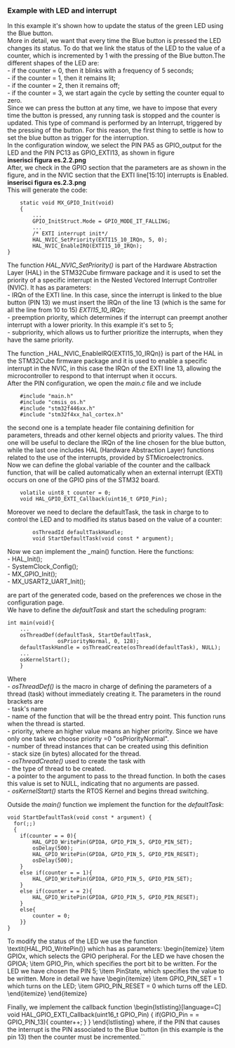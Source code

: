 ### Example with LED and interrupt
In this example it's shown how to update the status of the green LED using the Blue button.  
More in detail, we want that every time the Blue button is pressed the LED changes its status. To do that we link the status of the LED to the value of a counter, which is incremented by 1 with the pressing of the Blue button.The different shapes of the LED are:  
    - if the counter = 0, then it blinks with a frequency of 5 seconds;  
    - if the counter = 1, then it remains lit;  
    - if the counter = 2, then it remains off;  
    - if the counter = 3, we start again the cycle by setting the counter equal to zero.  
Since we can press the button at any time, we have to impose that every time the button is pressed, any running task is stopped and the counter is updated. This type of command is performed by an Interrupt, triggered by the pressing of the button. For this reason, the first thing to settle is how to set the blue button as trigger for the interruption.  
In the configuration window, we select the PIN PA5 as GPIO\_output for the LED and the PIN PC13 as GPIO\_EXTI13, as shown in figure  
**inserisci figura es.2.2.png**  
After, we check in the GPIO section that the parameters are as shown in the figure, and in the NVIC section that the EXTI line[15:10] interrupts is Enabled.  
**inserisci figura es.2.3.png**  
This will generate the code:  
```
    static void MX_GPIO_Init(void)
    {
        ...
        GPIO_InitStruct.Mode = GPIO_MODE_IT_FALLING;
        ...
        /* EXTI interrupt init*/
        HAL_NVIC_SetPriority(EXTI15_10_IRQn, 5, 0);
        HAL_NVIC_EnableIRQ(EXTI15_10_IRQn);
}
```
The function _HAL_NVIC_SetPriority()_ is part of the Hardware Abstraction Layer (HAL) in the STM32Cube firmware package and it is used to set the priority of a specific interrupt in the Nested Vectored Interrupt Controller (NVIC). It has as parameters:  
    - IRQn of the EXTI line. In this case, since the interrupt is linked to the blue button (PIN 13) we must insert the IRQn of the line 13 (which is the same for all the line from 10 to 15) _EXTI15_10_IRQn_;  
    - preemption priority, which determines if the interrupt can preempt another interrupt with a lower priority. In this example it's set to 5;  
    - subpriority, which allows us to further prioritize the interrupts, when they have the same priority.  

The function _HAL_NVIC_EnableIRQ(EXTI15_10_IRQn)} is part of the HAL in the STM32Cube firmware package and it is used to enable a specific interrupt in the NVIC, in this case the IRQn of the EXTI line 13, allowing the microcontroller to respond to that interrupt when it occurs.  
After the PIN configuration, we open the _main.c_ file and we include  
```
    #include "main.h"
    #include "cmsis_os.h"
    #include "stm32f446xx.h"
    #include "stm32f4xx_hal_cortex.h"
```
the second one is a template header file containing definition for parameters, threads and other kernel objects and priority values. The third one will be useful to declare the IRQn of the line chosen for the blue button, while the last one includes HAL (Hardware Abstraction Layer) functions related to the use of the interrupts, provided by STMicroelectronics.  
Now we can define the global variable of the counter and the callback function, that will be called automatically when an external interrupt (EXTI) occurs on one of the GPIO pins of the STM32 board.  
```
    volatile uint8_t counter = 0;
    void HAL_GPIO_EXTI_Callback(uint16_t GPIO_Pin);
```
Moreover we need to declare the defaultTask, the task in charge to to control the LED and to modified its status based on the value of a counter:  
```
        osThreadId defaultTaskHandle;
        void StartDefaultTask(void const * argument);
```
Now we can implement the _main() function. Here the functions:  
    - HAL\_Init();  
    - SystemClock\_Config();  
    - MX\_GPIO\_Init();  
    - MX\_USART2\_UART\_Init();  

are part of the generated code, based on the preferences we chose in the configuration page.  
We have to define the _defaultTask_ and start the scheduling program:  
```
int main(void){
    ...
    osThreadDef(defaultTask, StartDefaultTask, 
                osPriorityNormal, 0, 128);
    defaultTaskHandle = osThreadCreate(osThread(defaultTask), NULL);
    ...
    osKernelStart();
    }
```
Where  
    - _osThreadDef()_ is the macro in charge of defining the parameters of a thread (task) without immediately creating it. The parameters in the round brackets are    
        - task's name  
        - name of the function that will be the thread entry point. This function runs when the thread is started.  
        - priority, where an higher value means an higher priority. Since we have only one task we choose priority =0 "osPriorityNormal".  
        - number of thread instances that can be created using this definition  
        - stack size (in bytes) allocated for the thread.  
    - _osThreadCreate()_ used to create the task with    
        - the type of thread to be created.  
        - a pointer to the argument to pass to the thread function. In both the cases this value is set to NULL, indicating that no arguments are passed.  
    - _osKernelStart()_ starts the RTOS Kernel and begins thread switching.  

Outside the _main()_ function we implement the function for the _defaultTask_:  
```
void StartDefaultTask(void const * argument) {
  for(;;)
  {
	if(counter = = 0){
		HAL_GPIO_WritePin(GPIOA, GPIO_PIN_5, GPIO_PIN_SET);
		osDelay(500);
		HAL_GPIO_WritePin(GPIOA, GPIO_PIN_5, GPIO_PIN_RESET);
		osDelay(500);
	}
	else if(counter = = 1){
		HAL_GPIO_WritePin(GPIOA, GPIO_PIN_5, GPIO_PIN_SET);
	}
	else if(counter = = 2){
		HAL_GPIO_WritePin(GPIOA, GPIO_PIN_5, GPIO_PIN_RESET);
	}
	else{
		counter = 0; 
    }}
}
```
To modify the status of the LED we use the function \textit{HAL\_PIO\_WritePin()} which has as parameters:
\begin{itemize}
\item GPIOx, which selects the GPIO peripheral. For the LED we have chosen the GPIOA;
\item GPIO\_Pin, which specifies the port bit to be written. For the LED we have chosen the PIN 5;
\item PinState, which specifies the value to be written. More in detail we have
    \begin{itemize}
    \item GPIO\_PIN\_SET = 1 which turns on the LED;
    \item GPIO\_PIN\_RESET = 0 which turns off the LED.
    \end{itemize}
\end{itemize}

Finally, we implement the callback function
\begin{lstlisting}[language=C]
void HAL_GPIO_EXTI_Callback(uint16_t GPIO_Pin) {
	if(GPIO_Pin = = GPIO_PIN_13){
		counter++;
	}
}
\end{lstlisting}
where, if the PIN that causes the interrupt is the PIN associated to the Blue button (in this example is the pin 13) then the counter must be incremented.``
